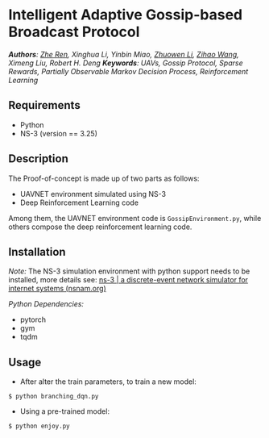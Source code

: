 # Intelligent Adaptive Gossip-based Broadcast Protocol
***Authors**: [Zhe Ren](https://github.com/JK211), Xinghua Li, Yinbin Miao, [Zhuowen Li](https://github.com/lzwgiter), [Zihao Wang](https://github.com/wangzihao318), Ximeng Liu, Robert H. Deng* 
***Keywords**: UAVs, Gossip Protocol, Sparse Rewards, Partially Observable Markov Decision Process, Reinforcement Learning* 

## Requirements

- Python
- NS-3 (version == 3.25)

## Description

The Proof-of-concept is made up of two parts as follows:

- UAVNET environment simulated using NS-3
- Deep Reinforcement Learning code

Among them, the UAVNET environment code is `GossipEnvironment.py`, while others compose the deep reinforcement learning code.

## Installation

*Note:* The NS-3 simulation environment with python support needs to be installed, more details see: [ns-3 | a discrete-event network simulator for internet systems (nsnam.org)](https://www.nsnam.org/)

*Python Dependencies:*

- pytorch
- gym
- tqdm

## Usage

- After alter the train parameters, to train a new model:

```shell
$ python branching_dqn.py
```

- Using a pre-trained model:

```shell
$ python enjoy.py
```





